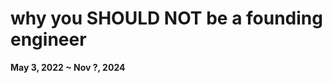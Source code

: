 # why you SHOULD NOT be a founding engineer

<p style="font-weight: bold">May 3, 2022 ~ Nov ?, 2024</p>

<!-- The story of me joining Nabawan as the first backend developer and why I left. -->



